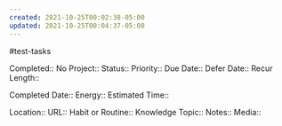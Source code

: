 ```yaml
---
created: 2021-10-25T00:02:38-05:00
updated: 2021-10-25T00:04:37-05:00
---
```

#test-tasks 

Completed:: No
Project:: 
Status::
Priority::
Due Date::
Defer Date::
Recur Length::

Completed Date::
Energy::
Estimated Time::

Location::
URL::
Habit or Routine::
Knowledge Topic::
Notes::
Media::